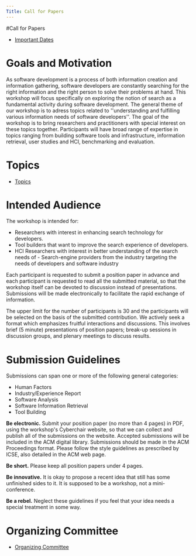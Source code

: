 ```yaml
---
Title: Call for Papers
---
```

#Call for Papers
- [Important Dates](%base_url%/wiki/events/suite2010/dates)

# Goals and Motivation

As software development is a process of both information creation and
information gathering, software developers are constantly searching
for the right information and the right person to solve their problems
at hand.  This workshop will focus specifically on exploring the
notion of search as a fundamental activity during software
development.  The general theme of our workshop is to adress topics
related to \''understanding and fulfilling various information
needs of software developers\''.  The goal of the workshop is to bring
researchers and practitioners with special interest on these topics
together.  Participants will have broad range of expertise in topics
ranging from building software tools and infrastructure, information
retrieval, user studies and HCI, benchmarking and evaluation.

# Topics

- [Topics](%base_url%/wiki/events/suite2010/topics)

# Intended Audience

The workshop is intended for:


-  Researchers with interest in enhancing search technology for developers.
-  Tool builders that want to improve the search experience of developers.
-  HCI Researchers with interest in better understanding of the search needs of - Search-engine providers from the industry targeting the needs of developers and software industry

Each participant is requested to submit a position paper in advance
and each participant is requested to read all the submitted material,
so that the workshop itself can be devoted to discussion instead of
presentations. Submissions will be made electronically to facilitate
the rapid exchange of information.

The upper limit for the number of participants is 30 and the
participants will be selected on the basis of the submitted
contribution. We actively seek a format which emphasizes fruitful
interactions and discussions. This involves brief (5 minute)
presentations of position papers; break-up sessions in discussion
groups, and plenary meetings to discuss results. 

# Submission Guidelines

Submissions can span one or more of the following general categories:

-  Human Factors
-  Industry/Experience Report
-  Software Analysis
-  Software Information Retrieval
-  Tool Building

**Be electronic.** Submit your position paper (no more than 4 pages) in PDF, using the workshop's Cyberchair website, so that we can collect and publish all  of the submissions on the website. Accepted submissions will be included in the ACM digital library. Submissions should be made in the ACM Proceedings format. Please follow the style guidelines as prescribed by ICSE, also detailed in the ACM web page.

**Be short.** Please keep all position papers under 4 pages.

**Be innovative.** It is okay to propose a recent idea that still has some unfinished sides to it. It is supposed to be a workshop, not a mini-conference.

**Be a rebel.** Neglect these guidelines if you feel that your idea needs a special treatment in some way.

# Organizing Committee

- [Organizing Committee](%base_url%/wiki/events/suite2010/committee)
